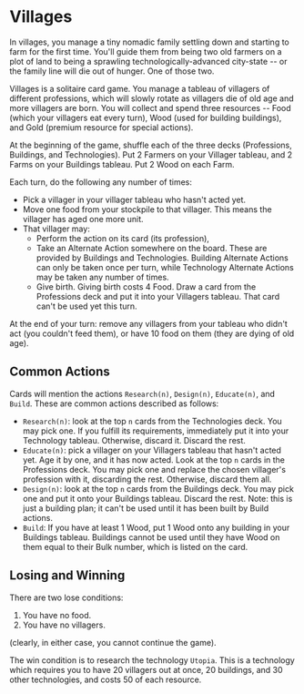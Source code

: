 Villages
========

In villages, you manage a tiny nomadic family settling down and starting to farm for the first time. You'll guide them from being two old farmers on a plot of land to being a sprawling technologically-advanced city-state -- or the family line will die out of hunger. One of those two.

Villages is a solitaire card game. You manage a tableau of villagers of different professions, which will slowly rotate as villagers die of old age and more villagers are born. You will collect and spend three resources -- Food (which your villagers eat every turn), Wood (used for building buildings), and Gold (premium resource for special actions).

At the beginning of the game, shuffle each of the three decks (Professions, Buildings, and Technologies). Put 2 Farmers on your Villager tableau, and 2 Farms on your Buildings tableau. Put 2 Wood on each Farm.

Each turn, do the following any number of times:
  - Pick a villager in your villager tableau who hasn't acted yet.
  - Move one food from your stockpile to that villager. This means the villager has aged one more unit.
  - That villager may:
    - Perform the action on its card (its profession),
    - Take an Alternate Action somewhere on the board. These are provided by Buildings and Technologies. Building Alternate Actions can only be taken once per turn, while Technology Alternate Actions may be taken any number of times.
    - Give birth. Giving birth costs 4 Food. Draw a card from the Professions deck and put it into your Villagers tableau. That card can't be used yet this turn.

At the end of your turn: remove any villagers from your tableau who didn't act (you couldn't feed them), or have 10 food on them (they are dying of old age).

Common Actions
--------------

Cards will mention the actions `Research(n)`, `Design(n)`, `Educate(n)`, and `Build`. These are common actions described as follows:
  - `Research(n)`: look at the top `n` cards from the Technologies deck. You may pick one. If you fulfill its requirements, immediately put it into your Technology tableau. Otherwise, discard it. Discard the rest.
  - `Educate(n)`: pick a villager on your Villagers tableau that hasn't acted yet. Age it by one, and it has now acted. Look at the top `n` cards in the Professions deck. You may pick one and replace the chosen villager's profession with it, discarding the rest. Otherwise, discard them all.
  - `Design(n)`: look at the top `n` cards from the Buildings deck. You may pick one and put it onto your Buildings tableau. Discard the rest. Note: this is just a building plan; it can't be used until it has been built by Build actions.
  - `Build`: If you have at least 1 Wood, put 1 Wood onto any building in your Buildings tableau. Buildings cannot be used until they have Wood on them equal to their Bulk number, which is listed on the card.

Losing and Winning
------------------

There are two lose conditions:
  1. You have no food.
  2. You have no villagers.

(clearly, in either case, you cannot continue the game).

The win condition is to research the technology `Utopia`. This is a technology which requires you to have 20 villagers out at once, 20 buildings, and 30 other technologies, and costs 50 of each resource.
